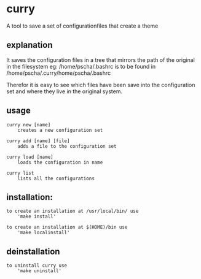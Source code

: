 # curry 

A tool to save a set of configurationfiles that create a theme

## explanation
It saves the configuration files in a tree that mirrors the path of the original
in the filesystem eg:
	/home/pscha/.bashrc 
is to be found in
	/home/pscha/.curry/home/pscha/.bashrc

Therefor it is easy to see which files have been save into the configuration set
and where they live in the original system.

## usage 
	curry new [name] 
		creates a new configuration set

	curry add [name] [file]
		adds a file to the configuration set

	curry load [name]
		loads the configuration in name

	curry list
		lists all the configurations

## installation:
	
	to create an installation at /usr/local/bin/ use
		'make install'

	to create an installation at $(HOME)/bin use
		'make localinstall'
	
## deinstallation
	to uninstall curry use 
		'make uninstall'

